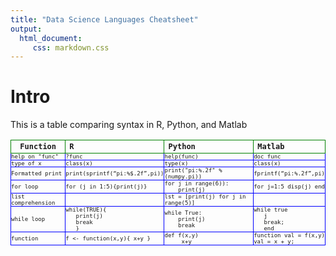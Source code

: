 ```yaml
---
title: "Data Science Languages Cheatsheet"
output: 
  html_document:
     css: markdown.css
---
```


# Intro
This is a table comparing syntax in R, Python, and Matlab

<style
  type="text/css">

table th {
   border: 1px solid green;
   font-family:monospace;
   font-size:12px;
}

table td {
   border: 1px solid blue;
   border-bottom-color: blue;
   border-top-color: blue;
   border-left-color: blue;
   border-right-color: blue;
   font-family:monospace;
   font-size:9px;
   padding:0;
}

</style>


|Function	| R | 	Python |	Matlab |
| --------- |:---|:---------|:-----|
|help on "func" | ?func | help(func) | doc func |
|type of x |class(x) | type(x) | class(x) |
|Formatted print | print(sprintf(“pi:%$.2f”,pi))| print("pi:%.2f" % (numpy.pi)) | fprintf(“pi:%.2f”,pi)|
|for loop |for (j in 1:5){print(j)} |  for j in range(6)):<br>&nbsp;&nbsp;&nbsp;&nbsp;print(j) | for j=1:5 disp(j) end|
| list comprehension||  lst = [print(j) for j in range(5)] | |
| while loop |while(TRUE){<br>&nbsp;&nbsp; print(j)<br>&nbsp;&nbsp;  break<br>&nbsp;&nbsp;  } |  while True:<br>&nbsp;&nbsp;&nbsp;&nbsp;print(j)<br>&nbsp;&nbsp;&nbsp;&nbsp;break | while true<br>&nbsp;&nbsp; j<br>&nbsp;&nbsp;  break;<br>&nbsp;&nbsp; end|
|function |	f <- function(x,y){ x+y }	 | def f(x,y)<br>&nbsp;&nbsp;&nbsp;&nbsp; x+y | function val = f(x,y)<br>val = x + y;|


   


